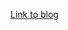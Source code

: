 [Link to blog](http://student.computing.dcu.ie/~whytee6/2020-CA326-jfarrelly-microbitlearner/index.html)